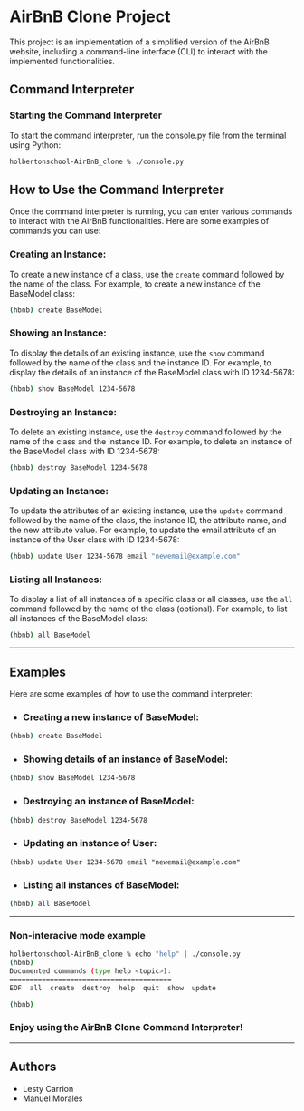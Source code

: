 # AirBnB Clone Project

This project is an implementation of a simplified version of the AirBnB website, including a command-line interface (CLI) to interact with the implemented functionalities.

## Command Interpreter

### Starting the Command Interpreter

To start the command interpreter, run the console.py file from the terminal using Python:

```bash
holbertonschool-AirBnB_clone % ./console.py
```

## How to Use the Command Interpreter

Once the command interpreter is running, you can enter various commands to interact with the AirBnB functionalities. Here are some examples of commands you can use:

### Creating an Instance:

To create a new instance of a class, use the `create` command followed by the name of the class. For example, to create a new instance of the BaseModel class:
```bash
(hbnb) create BaseModel
```
### Showing an Instance:

To display the details of an existing instance, use the `show` command followed by the name of the class and the instance ID. For example, to display the details of an instance of the BaseModel class with ID 1234-5678:
```bash
(hbnb) show BaseModel 1234-5678
```
### Destroying an Instance:

To delete an existing instance, use the `destroy` command followed by the name of the class and the instance ID. For example, to delete an instance of the BaseModel class with ID 1234-5678:
```bash
(hbnb) destroy BaseModel 1234-5678
```
### Updating an Instance:

To update the attributes of an existing instance, use the `update` command followed by the name of the class, the instance ID, the attribute name, and the new attribute value. For example, to update the email attribute of an instance of the User class with ID 1234-5678:
```bash
(hbnb) update User 1234-5678 email "newemail@example.com"
```
### Listing all Instances:

To display a list of all instances of a specific class or all classes, use the `all` command followed by the name of the class (optional). For example, to list all instances of the BaseModel class:
```bash
(hbnb) all BaseModel
```
---

## Examples

Here are some examples of how to use the command interpreter:

- ### Creating a new instance of BaseModel:
```bash
(hbnb) create BaseModel
```
- ### Showing details of an instance of BaseModel:
```bash
(hbnb) show BaseModel 1234-5678
```
- ### Destroying an instance of BaseModel:
```bash
(hbnb) destroy BaseModel 1234-5678
```
- ### Updating an instance of User:
```
(hbnb) update User 1234-5678 email "newemail@example.com"
```
- ### Listing all instances of BaseModel:
```bash
(hbnb) all BaseModel
```
---
### Non-interacive mode example
```bash
holbertonschool-AirBnB_clone % echo "help" | ./console.py 
(hbnb)
Documented commands (type help <topic>):
========================================
EOF  all  create  destroy  help  quit  show  update

(hbnb)
```
### Enjoy using the AirBnB Clone Command Interpreter!
---
## Authors
- Lesty Carrion
- Manuel Morales
